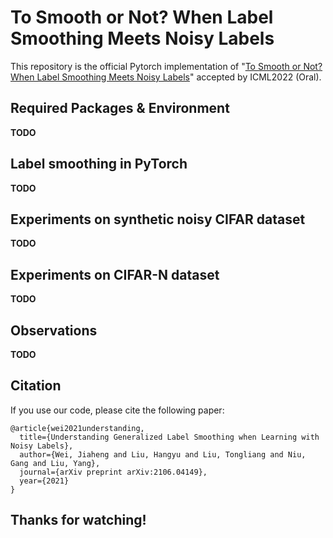 # To Smooth or Not? When Label Smoothing Meets Noisy Labels

This repository is the official Pytorch implementation of "[To Smooth or Not? When Label Smoothing Meets Noisy Labels](https://arxiv.org/abs/2106.04149)" accepted by ICML2022 (Oral). 


## Required Packages & Environment
**TODO** 

## Label smoothing in PyTorch
**TODO** 

## Experiments on synthetic noisy CIFAR dataset
**TODO** 

## Experiments on CIFAR-N dataset
**TODO** 

## Observations
**TODO** 


## Citation

If you use our code, please cite the following paper:

```
@article{wei2021understanding,
  title={Understanding Generalized Label Smoothing when Learning with Noisy Labels},
  author={Wei, Jiaheng and Liu, Hangyu and Liu, Tongliang and Niu, Gang and Liu, Yang},
  journal={arXiv preprint arXiv:2106.04149},
  year={2021}
}

```

## Thanks for watching!
